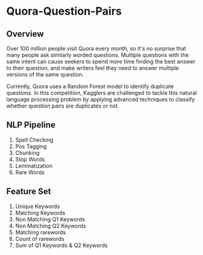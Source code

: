 # Quora-Question-Pairs

## Overview
Over 100 million people visit Quora every month, so it's no surprise that many people ask similarly worded questions. Multiple questions with the same intent can cause seekers to spend more time finding the best answer to their question, and make writers feel they need to answer multiple versions of the same question.

Currently, Quora uses a Random Forest model to identify duplicate questions. In this competition, Kagglers are challenged to tackle this natural language processing problem by applying advanced techniques to classify whether question pairs are duplicates or not.


## NLP Pipeline

1. Spell Checking
2. Pos Tagging
3. Chunking
4. Stop Words
5. Lemmatization
6. Rare Words

## Feature Set

1. Unique Keywords
2. Matching Keywords
3. Non Matching Q1 Keywords
4. Non Matching Q2 Keywords
5. Matching rarewords
6. Count of rarewords
7. Sum of Q1 Keywords & Q2 Keywords

 
